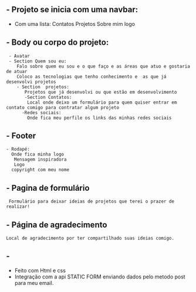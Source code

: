 

## - Projeto se inicia com uma navbar:
- Com uma lista:
    Contatos
    Projetos
    Sobre mim
    logo
 
 ##  - Body ou corpo do projeto:
     - Avatar 
     - Section Quem sou eu:
        Falo sobre quem eu sou e o que faço e as áreas que atuo e gostaria de atuar
        Coloco as tecnologias que tenho conhecimento e  as que já desenvolvi projetos
        - Section  projetos:
           Projetos que já desenvolvi ou que estão em desenvolvimento
           -Section Contatos:
            Local onde deixo um formulário para quem quiser entrar em contato comigo para contratar algum projeto
          -Redes sociais:
            Onde fica meu perfile os links das minhas redes sociais

  ## - Footer
    - Rodapé:
      Onde fica minha logo
       Mensagem inspiradora
       Logo
      copyright com meu nome

## - Pagina de formulário
     Formulário para deixar ideias de projetos que terei o prazer de realizar!
     
## - Página de agradecimento 
    Local de agradecimento por ter compartilhado suas ideias comigo.

## - 
 - Feito com Html e css 
  - Integração com a  api  STATIC FORM enviando dados pelo metodo post para meu email.